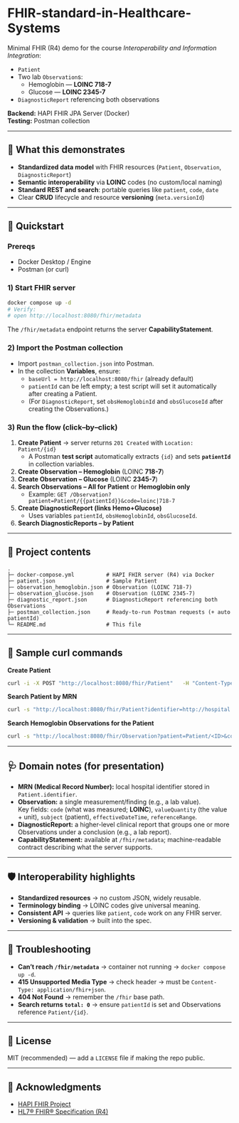 
# FHIR-standard-in-Healthcare-Systems

Minimal FHIR (R4) demo for the course *Interoperability and Information Integration*:
- `Patient`
- Two lab `Observation`s:
  - Hemoglobin — **LOINC 718-7**
  - Glucose — **LOINC 2345-7**
- `DiagnosticReport` referencing both observations

**Backend:** HAPI FHIR JPA Server (Docker)  
**Testing:** Postman collection

---

## 🎯 What this demonstrates
- **Standardized data model** with FHIR resources (`Patient`, `Observation`, `DiagnosticReport`)
- **Semantic interoperability** via **LOINC** codes (no custom/local naming)
- **Standard REST and search**: portable queries like `patient`, `code`, `date`
- Clear **CRUD** lifecycle and resource **versioning** (`meta.versionId`)

---

## 🚀 Quickstart

### Prereqs
- Docker Desktop / Engine
- Postman (or curl)

### 1) Start FHIR server
```bash
docker compose up -d
# Verify:
# open http://localhost:8080/fhir/metadata
```
The `/fhir/metadata` endpoint returns the server **CapabilityStatement**.

### 2) Import the Postman collection
- Import `postman_collection.json` into Postman.
- In the collection **Variables**, ensure:
  - `baseUrl = http://localhost:8080/fhir` (already default)
  - `patientId` can be left empty; a test script will set it automatically after creating a Patient.
  - (For `DiagnosticReport`, set `obsHemoglobinId` and `obsGlucoseId` after creating the Observations.)

### 3) Run the flow (click–by–click)
1. **Create Patient** → server returns `201 Created` with `Location: Patient/{id}`  
   - A Postman **test script** automatically extracts `{id}` and sets **`patientId`** in collection variables.
2. **Create Observation – Hemoglobin** (LOINC **718-7**)
3. **Create Observation – Glucose** (LOINC **2345-7**)
4. **Search Observations – All for Patient** or **Hemoglobin only**  
   - Example: `GET /Observation?patient=Patient/{{patientId}}&code=loinc|718-7`
5. **Create DiagnosticReport (links Hemo+Glucose)**  
   - Uses variables `patientId`, `obsHemoglobinId`, `obsGlucoseId`.
6. **Search DiagnosticReports – by Patient**

---

## 🧩 Project contents

```
.
├─ docker-compose.yml          # HAPI FHIR server (R4) via Docker
├─ patient.json                # Sample Patient
├─ observation_hemoglobin.json # Observation (LOINC 718-7)
├─ observation_glucose.json    # Observation (LOINC 2345-7)
├─ diagnostic_report.json      # DiagnosticReport referencing both Observations
├─ postman_collection.json     # Ready-to-run Postman requests (+ auto patientId)
└─ README.md                   # This file
```

---

## 🧪 Sample curl commands

**Create Patient**
```bash
curl -i -X POST "http://localhost:8080/fhir/Patient"   -H "Content-Type: application/fhir+json"   --data-binary "@patient.json"
```

**Search Patient by MRN**
```bash
curl -s "http://localhost:8080/fhir/Patient?identifier=http://hospital.rs/mrn|MRN-000123"
```

**Search Hemoglobin Observations for the Patient**
```bash
curl -s "http://localhost:8080/fhir/Observation?patient=Patient/<ID>&code=loinc|718-7"
```

---

## 🩺 Domain notes (for presentation)

- **MRN (Medical Record Number):** local hospital identifier stored in `Patient.identifier`.
- **Observation:** a single measurement/finding (e.g., a lab value).  
  Key fields: `code` (what was measured; **LOINC**), `valueQuantity` (the value + unit), `subject` (patient), `effectiveDateTime`, `referenceRange`.
- **DiagnosticReport:** a higher-level clinical report that groups one or more Observations under a conclusion (e.g., a lab report).
- **CapabilityStatement:** available at `/fhir/metadata`; machine-readable contract describing what the server supports.

---

## 🛡️ Interoperability highlights

- **Standardized resources** → no custom JSON, widely reusable.
- **Terminology binding** → LOINC codes give universal meaning.
- **Consistent API** → queries like `patient`, `code` work on any FHIR server.
- **Versioning & validation** → built into the spec.

---

## 🔧 Troubleshooting

- **Can’t reach `/fhir/metadata`** → container not running → `docker compose up -d`.
- **415 Unsupported Media Type** → check header → must be `Content-Type: application/fhir+json`.
- **404 Not Found** → remember the `/fhir` base path.
- **Search returns `total: 0`** → ensure `patientId` is set and Observations reference `Patient/{id}`.

---

## 📄 License

MIT (recommended) — add a `LICENSE` file if making the repo public.

---

## 🙌 Acknowledgments

- [HAPI FHIR Project](https://hapifhir.io)  
- [HL7® FHIR® Specification (R4)](https://hl7.org/FHIR/R4/)  
